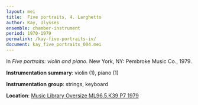 ```yaml
---
layout: mei
title:  Five portraits, 4. Larghetto
author: Kay, Ulysses
ensemble: chamber-instrument
period: 1970-1979
permalink: /kay-five-portraits-iv/
document: kay_five_portraits_004.mei
---
```


In *Five portraits: violin and piano.* New York, NY: Pembroke Music Co., 1979.

**Instrumentation summary**: violin (1), piano (1)

**Instrumentation group**: strings, keyboard

**Location**: <a href="https://tufts-primo.hosted.exlibrisgroup.com/permalink/f/bnf7qa/01TUN_ALMA21100935600003851" target="_blank">Music Library Oversize ML96.5.K39 P7 1979</a>
